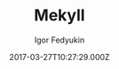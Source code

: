 ---
title: Mekyll
github: https://github.com/ifedyukin/Mekyll
demo: https://ifedyukin.github.io/Mekyll
author: Igor Fedyukin
ssg:
  - Jekyll
cms:
  - Markdown
date: 2017-03-27T10:27:29.000Z
description: Medium style theme for Jekyll
draft: true
publish_date: '2017-03-27T10:27:29Z'
update_date: '2018-10-02T16:15:11Z'
github_star: 17
github_fork: 24
---